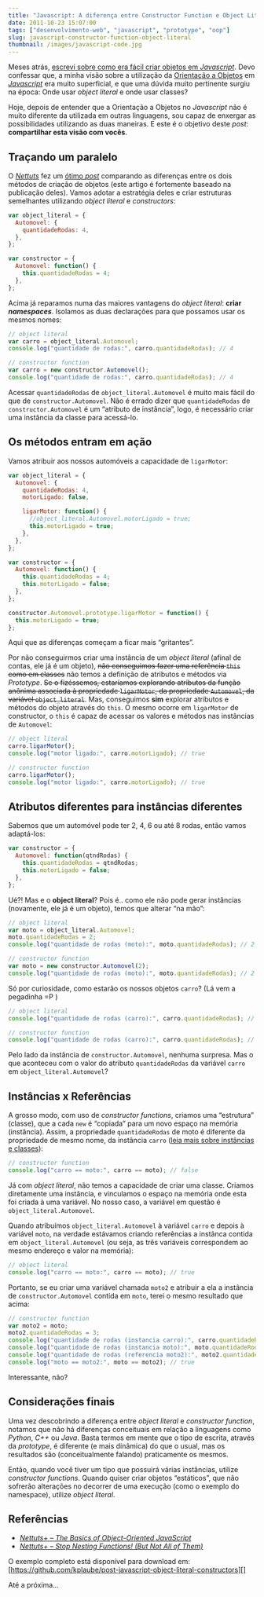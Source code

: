 ```yaml
---
title: "Javascript: A diferença entre Constructor Function e Object Literal"
date: 2011-10-23 15:07:00
tags: ["desenvolvimento-web", "javascript", "prototype", "oop"]
slug: javascript-constructor-function-object-literal
thumbnail: /images/javascript-code.jpg
---
```


Meses atrás, [escrevi sobre como era fácil criar objetos em *Javascript*][].
Devo confessar que, a minha visão sobre a utilização da [Orientação a Objetos][]
em [*Javascript*][] era muito superficial, e que uma dúvida muito pertinente
surgiu na época: Onde usar _object literal_ e onde usar classes?

Hoje, depois de entender que a Orientação a Objetos no _Javascript_ não é
muito diferente da utilizada em outras linguagens, sou capaz de enxergar
as possibilidades utilizando as duas maneiras. E este é o objetivo deste
_post_: **compartilhar esta visão com vocês**.

## Traçando um paralelo

O [*Nettuts*][] fez um [ótimo *post*][] comparando as diferenças entre
os dois métodos de criação de objetos (este artigo é fortemente baseado
na publicação deles). Vamos adotar a estratégia deles e criar estruturas
semelhantes utilizando _object literal_ e _constructors_:

```javascript
var object_literal = {
  Automovel: {
    quantidadeRodas: 4,
  },
};

var constructor = {
  Automovel: function() {
    this.quantidadeRodas = 4;
  },
};
```

Acima já reparamos numa das maiores vantagens do _object literal_:
**criar _namespaces_**. Isolamos as duas declarações para que possamos
usar os mesmos nomes:

```javascript
// object literal
var carro = object_literal.Automovel;
console.log("quantidade de rodas:", carro.quantidadeRodas); // 4

// constructor function
var carro = new constructor.Automovel();
console.log("quantidade de rodas:", carro.quantidadeRodas); // 4
```

Acessar `quantidadeRodas` de `object_literal.Automovel` é muito
mais fácil do que de `constructor.Automovel`. Não é errado dizer que
`quantidadeRodas` de `constructor.Automovel` é um “atributo de
instância”, logo, é necessário criar uma instância da classe para
acessá-lo.

## Os métodos entram em ação

Vamos atribuir aos nossos automóveis a capacidade de `ligarMotor`:

```javascript
var object_literal = {
  Automovel: {
    quantidadeRodas: 4,
    motorLigado: false,

    ligarMotor: function() {
      //object_literal.Automovel.motorLigado = true;
      this.motorLigado = true;
    },
  },
};

var constructor = {
  Automovel: function() {
    this.quantidadeRodas = 4;
    this.motorLigado = false;
  },
};

constructor.Automovel.prototype.ligarMotor = function() {
  this.motorLigado = true;
};
```

Aqui que as diferenças começam a ficar mais “gritantes”.

Por não conseguirmos criar uma instância de um _object literal_ (afinal
de contas, ele já é um objeto), ~~não conseguimos fazer uma referência
`this` como em classes~~ não temos a definição de atributos e métodos
via _Prototype_. ~~Se o fizéssemos, estaríamos explorando atributos da
função anônima associada à propriedade `ligarMotor`, da propriedade
`Automovel`, da variável `object_literal`~~. Mas, conseguimos
**sim** explorar atributos e métodos do objeto através do `this`. O
mesmo ocorre em `ligarMotor` de constructor, o `this` é capaz de
acessar os valores e métodos nas instâncias de `Automovel`:

```javascript
// object literal
carro.ligarMotor();
console.log("motor ligado:", carro.motorLigado); // true

// constructor function
carro.ligarMotor();
console.log("motor ligado:", carro.motorLigado); // true
```

## Atributos diferentes para instâncias diferentes

Sabemos que um automóvel pode ter 2, 4, 6 ou até 8 rodas, então vamos
adaptá-los:

```javascript
var constructor = {
  Automovel: function(qtndRodas) {
    this.quantidadeRodas = qtndRodas;
    this.motorLigado = false;
  },
};
```

Ué?! Mas e o **object literal**? Pois é.. como ele não pode gerar
instâncias (novamente, ele já é um objeto), temos que alterar “na mão”:

```javascript
// object literal
var moto = object_literal.Automovel;
moto.quantidadeRodas = 2;
console.log("quantidade de rodas (moto):", moto.quantidadeRodas); // 2

// constructor function
var moto = new constructor.Automovel(2);
console.log("quantidade de rodas (moto):", moto.quantidadeRodas); // 2
```

Só por curiosidade, como estarão os nossos objetos `carro`? (Lá vem a
pegadinha =P )

```javascript
// object literal
console.log("quantidade de rodas (carro):", carro.quantidadeRodas); // 2

// constructor function
console.log("quantidade de rodas (carro):", carro.quantidadeRodas); // 4
```

Pelo lado da instância de `constructor.Automovel`, nenhuma surpresa.
Mas o que aconteceu com o valor do atributo `quantidadeRodas` da
variável `carro` em `object_literal.Automovel`?

## Instâncias x Referências

A grosso modo, com uso de _constructor functions_, criamos uma
“estrutura” (classe), que a cada `new` é “copiada” para um novo espaço
na memória (instância). Assim, a propriedade `quantidadeRodas` de moto
é diferente da propriedade de mesmo nome, da instância `carro` ([leia mais sobre instâncias e classes][]):

```javascript
// constructor function
console.log("carro == moto:", carro == moto); // false
```

Já com _object literal_, não temos a capacidade de criar uma classe.
Criamos diretamente uma instância, e vinculamos o espaço na memória onde
esta foi criada à uma variável. No nosso caso, a variável em questão é
`object_literal.Automovel`.

Quando atribuímos `object_literal.Automovel` à variável `carro` e
depois à variável `moto`, na verdade estávamos criando referências a
instânca contida em `object_literal.Automovel` (ou seja, as três
variáveis correspondem ao mesmo endereço e valor na memória):

```javascript
// object literal
console.log("carro == moto:", carro == moto); // true
```

Portanto, se eu criar uma variável chamada `moto2` e atribuir a ela a
instância de `constructor.Automovel` contida em `moto`, terei o
mesmo resultado que acima:

```javascript
// constructor function
var moto2 = moto;
moto2.quantidadeRodas = 3;
console.log("quantidade de rodas (instancia carro):", carro.quantidadeRodas); // 4
console.log("quantidade de rodas (instancia moto):", moto.quantidadeRodas); // 3
console.log("quantidade de rodas (referencia moto2):", moto2.quantidadeRodas); // 3
console.log("moto == moto2:", moto == moto2); // true
```

Interessante, não?

## Considerações finais

Uma vez descobrindo a diferença entre _object literal_ e _constructor function_,
notamos que não há diferenças conceituais em relação a
linguagens como _Python_, _C++_ ou _Java_. Basta termos em mente que o
tipo de escrita, através da _prototype_, é diferente (e mais dinâmica)
do que o usual, mas os resultados são (conceitualmente falando)
praticamente os mesmos.

Então, quando você tiver um tipo que possuirá várias instâncias, utilize
_constructor functions_. Quando quiser criar objetos “estáticos”, que
não sofrerão alterações no decorrer de uma execução (como o exemplo do
namespace), utilize _object literal_.

## Referências

- [_Nettuts+ – The Basics of Object-Oriented JavaScript_][ótimo *post*]
- [*Nettuts+ – Stop Nesting Functions! (But Not All of Them)*][]

O exemplo completo está disponível para download em:
[https://github.com/kplaube/post-javascript-object-literal-constructors][]

Até a próxima…

[escrevi sobre como era fácil criar objetos em *javascript*]: /2011/05/16/fazendo-javascript-oo-de-forma-facil.html "Fazendo Javascript OO de forma fácil"
[orientação a objetos]: /tag/oop.html "Leia mais sobre OOP"
[*javascript*]: /tag/javascript.html "Leia mais sobre Javascript"
[*nettuts*]: http://net.tutsplus.com/ "Não conhece o Nettuts? Não perca tempo!"
[ótimo *post*]: http://net.tutsplus.com/tutorials/javascript-ajax/the-basics-of-object-oriented-javascript/ "The Basics of Object-Oriented JavaScript"
[leia mais sobre instâncias e classes]: http://pt.wikipedia.org/wiki/Inst%C3%A2ncia_(classe) "Leia mais sobre instância no Wikipedia"
[*nettuts+ – stop nesting functions! (but not all of them)*]: http://net.tutsplus.com/tutorials/javascript-ajax/stop-nesting-functions-but-not-all-of-them/ "Stop Nesting Functions! But Not All of Them"
[https://github.com/kplaube/post-javascript-object-literal-constructors]: https://github.com/kplaube/post-javascript-object-literal-constructors "Veja o exemplo completo no GitHub"
